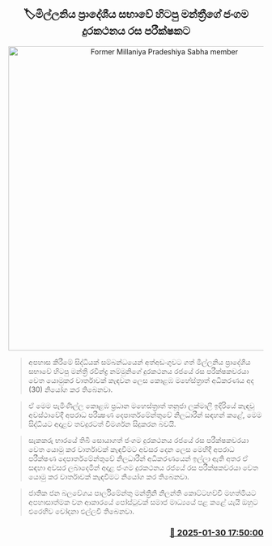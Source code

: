 <p align='center'><b><h2 align='center' title='Former Millaniya Pradeshiya Sabha member's mobile phone seized by analyst'>🏷මිල්ලනිය ප්‍රාදේශීය සභාවේ හිටපු මන්ත්‍රීගේ ජංගම දුරකථනය රස පරීක්ෂකට</h2></b></p>
<p align='center'><img src='https://helakuru.sgp1.cdn.digitaloceanspaces.com/esana/images/lib/court-gg.jpg' width='600' alt='Former Millaniya Pradeshiya Sabha member's mobile phone seized by analyst'></p>

> අපහාස කිරීමේ සිද්ධියක් සම්බන්ධයෙන් අත්අඩංගුවට ගත් මිල්ලනිය ප්‍රාදේශීය සභාවේ හිටපු මන්ත්‍රී රවීන්ද්‍ර නම්මුනිගේ දුරකථනය රජයේ රස පරීක්ෂකවරයා වෙත යොමුකර වාර්තාවක් කැඳවන ලෙස කොළඹ මහේස්ත්‍රාත් අධිකරණය අද (30) නියෝග කර තිබෙනවා.

> ඒ මෙම පැමිණිල්ල කොළඹ ප්‍රධාන මහෙස්ත්‍රාත් තනූජා ලක්මාලී ඉදිරියේ කැඳවූ අවස්ථාවේදී අපරාධ පරීක්‍ෂණ දෙපාර්තමේන්තුවේ නිලධාරීන් සඳහන් කළේ, මෙම සිද්ධියට අදාළව තවදුරටත් විමර්ශන සිදුකරන බවයි.

> සැකකරු භාරයේ තිබී සොයාගත් ජංගම දුරකථනය රජයේ රස පරීක්ෂකවරයා වෙත යොමු කර වාර්තාවක් කැඳවීමට අවසර දෙන ලෙස මෙහිදී අපරාධ පරීක්ෂණ දෙපාර්තමේන්තුවේ නිලධාරීන් අධිකරණයෙන් ඉල්ලා ඇති අතර ඒ සඳහා අවසර ලබාදෙමින් අදාළ ජංගම දුරකථනය රජයේ රස පරීක්ෂකවරයා වෙත යොමු කර වාර්තාවක් කැඳවීමට නියෝග කර තිබෙනවා.

> ජාතික ජන බලවේගය පාර්ලිමේන්තු මන්ත්‍රීනි නිලන්ති කොට්ටහච්චි මහත්මියට අපහාසාත්මක වන ආකාරයේ පෝස්ටුවක් සමාජ මාධ්‍යයේ පළ කළේ යැයි ඔහුට එරෙහිව චෝදනා එල්ලවී තිබෙනවා.



<h3 align='right'><a href='https://www.helakuru.lk/esana/p/107041/'>📅 2025-01-30 17:50:00</a></h3>
